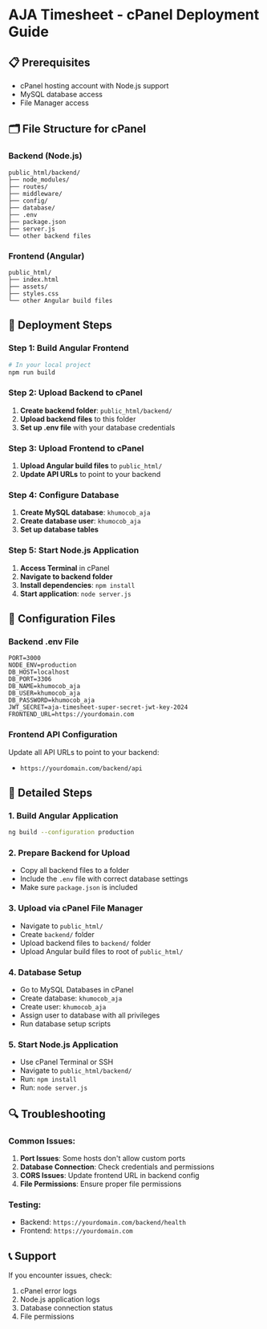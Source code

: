 # AJA Timesheet - cPanel Deployment Guide

## 📋 Prerequisites
- cPanel hosting account with Node.js support
- MySQL database access
- File Manager access

## 🗂️ File Structure for cPanel

### Backend (Node.js)
```
public_html/backend/
├── node_modules/
├── routes/
├── middleware/
├── config/
├── database/
├── .env
├── package.json
├── server.js
└── other backend files
```

### Frontend (Angular)
```
public_html/
├── index.html
├── assets/
├── styles.css
└── other Angular build files
```

## 🚀 Deployment Steps

### Step 1: Build Angular Frontend
```bash
# In your local project
npm run build
```

### Step 2: Upload Backend to cPanel
1. **Create backend folder**: `public_html/backend/`
2. **Upload backend files** to this folder
3. **Set up .env file** with your database credentials

### Step 3: Upload Frontend to cPanel
1. **Upload Angular build files** to `public_html/`
2. **Update API URLs** to point to your backend

### Step 4: Configure Database
1. **Create MySQL database**: `khumocob_aja`
2. **Create database user**: `khumocob_aja`
3. **Set up database tables**

### Step 5: Start Node.js Application
1. **Access Terminal** in cPanel
2. **Navigate to backend folder**
3. **Install dependencies**: `npm install`
4. **Start application**: `node server.js`

## 🔧 Configuration Files

### Backend .env File
```env
PORT=3000
NODE_ENV=production
DB_HOST=localhost
DB_PORT=3306
DB_NAME=khumocob_aja
DB_USER=khumocob_aja
DB_PASSWORD=khumocob_aja
JWT_SECRET=aja-timesheet-super-secret-jwt-key-2024
FRONTEND_URL=https://yourdomain.com
```

### Frontend API Configuration
Update all API URLs to point to your backend:
- `https://yourdomain.com/backend/api`

## 📝 Detailed Steps

### 1. Build Angular Application
```bash
ng build --configuration production
```

### 2. Prepare Backend for Upload
- Copy all backend files to a folder
- Include the `.env` file with correct database settings
- Make sure `package.json` is included

### 3. Upload via cPanel File Manager
- Navigate to `public_html/`
- Create `backend/` folder
- Upload backend files to `backend/` folder
- Upload Angular build files to root of `public_html/`

### 4. Database Setup
- Go to MySQL Databases in cPanel
- Create database: `khumocob_aja`
- Create user: `khumocob_aja`
- Assign user to database with all privileges
- Run database setup scripts

### 5. Start Node.js Application
- Use cPanel Terminal or SSH
- Navigate to `public_html/backend/`
- Run: `npm install`
- Run: `node server.js`

## 🔍 Troubleshooting

### Common Issues:
1. **Port Issues**: Some hosts don't allow custom ports
2. **Database Connection**: Check credentials and permissions
3. **CORS Issues**: Update frontend URL in backend config
4. **File Permissions**: Ensure proper file permissions

### Testing:
- Backend: `https://yourdomain.com/backend/health`
- Frontend: `https://yourdomain.com`

## 📞 Support
If you encounter issues, check:
1. cPanel error logs
2. Node.js application logs
3. Database connection status
4. File permissions 